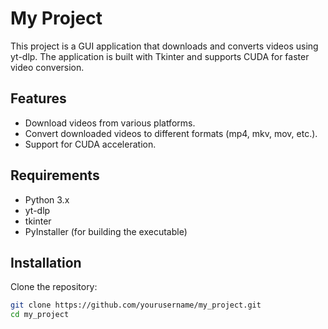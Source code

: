 # My Project

This project is a GUI application that downloads and converts videos using yt-dlp. The application is built with Tkinter and supports CUDA for faster video conversion.

## Features

- Download videos from various platforms.
- Convert downloaded videos to different formats (mp4, mkv, mov, etc.).
- Support for CUDA acceleration.

## Requirements

- Python 3.x
- yt-dlp
- tkinter
- PyInstaller (for building the executable)

## Installation

Clone the repository:

```bash
git clone https://github.com/yourusername/my_project.git
cd my_project
